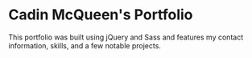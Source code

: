 # Cadin McQueen's Portfolio

This portfolio was built using jQuery and Sass and features my contact information, skills, and a few notable projects.